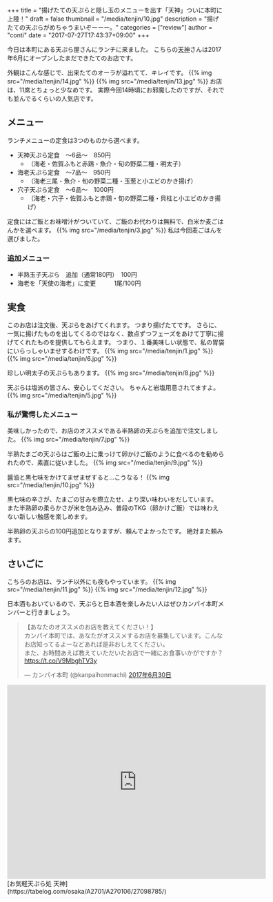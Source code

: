 +++
title = "揚げたての天ぷらと隠し玉のメニューを出す「天神」ついに本町に上陸！"
draft = false
thumbnail = "/media/tenjin/10.jpg"
description = "揚げたての天ぷらがめちゃうまいぞーーー。"
categories = ["review"]
author = "conti"
date = "2017-07-27T17:43:37+09:00"
+++

今日は本町にある天ぷら屋さんにランチに来ました。
こちらの[天神](https://tabelog.com/osaka/A2701/A270106/27098785/)さんは2017年6月にオープンしたまだできたてのお店です。

<!--more-->

外観はこんな感じで、出来たてのオーラが溢れてて、キレイです。
{{% img src="/media/tenjin/14.jpg" %}}
{{% img src="/media/tenjin/13.jpg" %}}
お店は、11席とちょっと少なめです。
実際今回14時頃にお邪魔したのですが、それでも並んでるくらいの人気店です。

## メニュー
ランチメニューの定食は3つのものから選べます。
- 天神天ぷら定食　〜6品〜　850円　
    - （海老・佐賀ふもと赤鶏・魚介・旬の野菜二種・明太子）
- 海老天ぷら定食　〜7品〜　950円
    - （海老三尾・魚介・旬の野菜二種・玉葱と小エビのかき揚げ）
- 穴子天ぷら定食　〜6品〜　1000円
    - （海老・穴子・佐賀ふもと赤鶏・旬の野菜二種・貝柱と小エビのかき揚げ）

定食にはご飯とお味噌汁がついていて、ご飯のお代わりは無料で、白米か麦ごはんかを選べます。
{{% img src="/media/tenjin/3.jpg" %}}
私は今回麦ごはんを選びました。

### 追加メニュー
- 半熟玉子天ぷら　追加（通常180円）　100円
- 海老を「天使の海老」に変更　　　1尾/100円

## 実食
このお店は注文後、天ぷらをあげてくれます。
つまり揚げたてです。
さらに、一気に揚げたものを出してくるのではなく、数点ずつフェーズをあけて丁寧に揚げてくれたものを提供してもらえます。
つまり、１番美味しい状態で、私の胃袋にいらっしゃいませするわけです。
{{% img src="/media/tenjin/1.jpg" %}}
{{% img src="/media/tenjin/6.jpg" %}}

珍しい明太子の天ぷらもあります。
{{% img src="/media/tenjin/8.jpg" %}}

天ぷらは塩派の皆さん、安心してください。
ちゃんと岩塩用意されてますよ。
{{% img src="/media/tenjin/5.jpg" %}}

### 私が驚愕したメニュー
美味しかったので、お店のオススメである半熟卵の天ぷらを追加で注文しました。
{{% img src="/media/tenjin/7.jpg" %}}

半熟たまごの天ぷらはご飯の上に乗っけて卵かけご飯のように食べるのを勧められたので、素直に従いました。
{{% img src="/media/tenjin/9.jpg" %}}

醤油と黒七味をかけてまぜまぜすると…こうなる！
{{% img src="/media/tenjin/10.jpg" %}}

黒七味の辛さが、たまごの甘みを際立たせ、より深い味わいをだしています。
また半熟卵の柔らかさが米を包み込み、普段のTKG（卵かけご飯）では味わえない新しい触感を楽しめます。

半熟卵の天ぷらの100円追加となりますが、頼んでよかったです。
絶対また頼みます。

## さいごに
こちらのお店は、ランチ以外にも夜もやっています。
{{% img src="/media/tenjin/11.jpg" %}}
{{% img src="/media/tenjin/12.jpg" %}}

日本酒もおいているので、天ぷらと日本酒を楽しみたい人はぜひカンパイ本町メンバーと行きましょう。
<blockquote class="twitter-tweet" data-lang="ja"><p lang="ja" dir="ltr">【あなたのオススメのお店を教えてください！】<br>カンパイ本町では、あなたがオススメするお店を募集しています。こんなお店知ってるよーなどあれば是非おしえてください。<br>また、お時間あえば教えていただいたお店で一緒にお食事いかがですか？<a href="https://t.co/V9MbghTV3y">https://t.co/V9MbghTV3y</a></p>&mdash; カンパイ本町 (@kanpaihonmachi) <a href="https://twitter.com/kanpaihonmachi/status/880650246816227332">2017年6月30日</a></blockquote>
<script async src="//platform.twitter.com/widgets.js" charset="utf-8"></script>

<iframe src="https://www.google.com/maps/embed?pb=!1m18!1m12!1m3!1d3281.0584013502116!2d135.50030741523167!3d34.678475480440184!2m3!1f0!2f0!3f0!3m2!1i1024!2i768!4f13.1!3m3!1m2!1s0x6000e71971619b1d%3A0xee49f6499c9776e2!2z44CSNTQxLTAwNTkg5aSn6Ziq5bqc5aSn6Ziq5biC5Lit5aSu5Yy65Y2a5Yq055S677yT5LiB55uu77yR4oiS77yR77yS!5e0!3m2!1sja!2sjp!4v1501135828667" width="600" height="450" frameborder="0" style="border:0" allowfullscreen></iframe>
[お気軽天ぷら処 天神](https://tabelog.com/osaka/A2701/A270106/27098785/)
 

